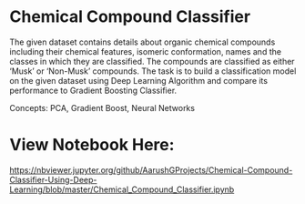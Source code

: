 # Chemical Compound Classifier
The given dataset contains details about organic chemical compounds including their chemical features, isomeric conformation, names and the classes in which they are classified. The compounds are classified as either ‘Musk’ or ‘Non-Musk’ compounds. The task is to build a classification model on the given dataset using Deep Learning Algorithm and compare its performance to Gradient Boosting Classifier.

Concepts: PCA, Gradient Boost, Neural Networks

# View Notebook Here:
https://nbviewer.jupyter.org/github/AarushGProjects/Chemical-Compound-Classifier-Using-Deep-Learning/blob/master/Chemical_Compound_Classifier.ipynb
